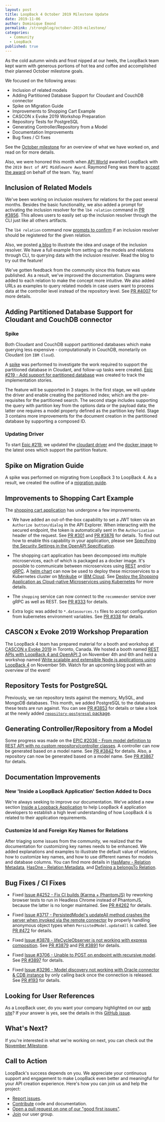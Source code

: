 ```yaml
---
layout: post
title: LoopBack 4 October 2019 Milestone Update
date: 2019-11-06
author: Dominique Emond
permalink: /strongblog/october-2019-milestone/
categories:
  - Community
  - LoopBack
published: true
---
```


As the cold autumn winds and frost nipped at our heels, the LoopBack team kept warm with generous portions of hot tea and coffee and accomplished their planned October milestone goals.

We focused on the following areas:

- Inclusion of related models
- Adding Partitioned Database Support for Cloudant and CouchDB connector
- Spike on Migration Guide
- Improvements to Shopping Cart Example
- CASCON x Evoke 2019 Workshop Preparation
- Repository Tests for PostgreSQL
- Generating Controller/Repository from a Model
- Documentation Improvements
- Bug fixes / CI fixes

See the [October milestone](https://github.com/strongloop/loopback-next/issues/3801) for an overview of what we have worked on, and read on for more details.

Also, we were honored this month when [API World](https://apiworld.co/) awarded LoopBack with the `2019 Best of API Middleware Award`. Raymond Feng was there to [accept the award](https://twitter.com/cyberfeng/status/1181943111531909120) on behalf of the team. Yay, team!

<!--more-->

## Inclusion of Related Models

We've been working on inclusion resolvers for relations for the past several months. Besides the basic functionality, we also added a prompt for activating the inclusion resolver for the `lb4 relation` command in [PR #3856](https://github.com/strongloop/loopback-next/pull/3856). This allows users to easily set up the inclusion resolver through the CLI just like all others artifacts.

The `lb4 relation` command now [prompts to confirm](https://loopback.io/doc/en/lb4/Relation-generator.html#arguments) if an inclusion resolver should be registered for the given relation.

Also, we posted [a blog](https://strongloop.com/strongblog/inclusion-of-related-models/) to illustrate the idea and usage of the inclusion resolver. We have a full example from setting up the models and relations through CLI, to querying data with the inclusion resolver. Read the blog to try out the feature!

We've gotten feedback from the community since this feature was published. As a result, we've improved the documentation. Diagrams were added to each relation to make the concept more intuitive. We also added URLs as examples to query related models in case users want to process data at the controller level instead of the repository level. See [PR #4007](https://github.com/strongloop/loopback-next/pull/4007) for more details.

## Adding Partitioned Database Support for Cloudant and CouchDB connector

### Spike

Both Cloudant and CouchDB support partitioned databases which make querying less expensive - computationally in CouchDB, monetarily on Cloudant (on `IBM Cloud`).

A [spike](https://github.com/strongloop/loopback-connector-cloudant/issues/214) was performed to investigate the work required to support the partitioned database in Cloudant, and follow-up tasks were created. [Epic #219 - Add support for partitioned database](https://github.com/strongloop/loopback-connector-cloudant/issues/219) was created to track the implementation stories.

The feature will be supported in 3 stages. In the first stage, we will update the driver and enable creating the partitioned index; which are the pre-requisites for the partitioned search. The second stage includes supporting the query with partition key from the options data or the payload data; the latter one requires a model property defined as the partition key field. Stage 3 contains more improvements for the document creation in the partitioned database by supporting a composed ID.

### Updating Driver

To start [Epic #219](https://github.com/strongloop/loopback-connector-cloudant/issues/219), we updated the [cloudant driver](https://github.com/cloudant/nodejs-cloudant) and the [docker image](https://hub.docker.com/r/ibmcom/couchdb3) to the latest ones which support the partition feature.

## Spike on Migration Guide

A spike was performed on migrating from LoopBack 3 to LoopBack 4. As a result, we created the outline of a [migration guide](https://loopback.io/doc/en/lb4/migration-overview.html).

## Improvements to Shopping Cart Example

The [shopping cart application](https://github.com/strongloop/loopback4-example-shopping) has undergone a few improvements.

- We have added an out-of-the-box capability to set a JWT token via an `Authorize button/dialog` in the API Explorer. When interacting with the secured endpoint, the token is automatically sent in the `Authorization` header of the request. See [PR #301](https://github.com/strongloop/loopback4-example-shopping/pull/301) and [PR #3876](https://github.com/strongloop/loopback-next/pull/3876) for details. To find out how to enable this capability in your application, please see [Specifying the Security Settings in the OpenAPI Specification](https://loopback.io/doc/en/lb4/Authentication-Tutorial.html#specifying-the-security-settings-in-the-openapi-specification).

- The shopping cart application has been decomposed into multiple microservices, each of which is packaged as a docker image. It's possible to communicate between microservices using [REST](https://en.wikipedia.org/wiki/Representational_state_transfer) and/or [gRPC](https://grpc.io/). A [helm chart](https://helm.sh/docs/developing_charts/) can now be used to deploy these microservices to a Kubernetes cluster on [Minikube](https://github.com/kubernetes/minikube) or [IBM Cloud](https://www.ibm.com/cloud). See [Deploy the Shopping Application as Cloud-native Microservices using Kubernetes](https://github.com/strongloop/loopback4-example-shopping/blob/master/kubernetes/README.md) for more details.

- The `shopping` service can now connect to the `recommender` service over gRPC as well as REST. See [PR #333](https://github.com/strongloop/loopback4-example-shopping/pull/333) for details.

- Extra logic was added to `*.datasources.ts` files to accept configuration from kubernetes environment variables. See [PR #338](https://github.com/strongloop/loopback4-example-shopping/pull/338) for details.


## CASCON x Evoke 2019 Workshop Preparation

The LoopBack 4 team has prepared material for a booth and workshop at [CASCON x Evoke 2019](http://www-01.ibm.com/ibm/cas/cascon/) in Toronto, Canada. We hosted a booth named [REST APIs with LoopBack 4 and OpenAPI 3](https://pheedloop.com/cascon/site/sessions/?id=DugCzZ) on November 4th and 6th and held a workshop named [Write scalable and extensible Node.js applications using LoopBack 4](https://pheedloop.com/cascon/site/sessions/?id=OhNsKW) on November 5th. Watch for an upcoming blog post with an overview of the event!

## Repository Tests for PostgreSQL

Previously, we ran repository tests against the memory, MySQL, and MongoDB databases. This month, we added PostgreSQL to the databases these tests are run against. You can see [PR #3853](https://github.com/strongloop/loopback-next/pull/3853) for details or take a look at the newly added [`repository-postgresql` package](https://github.com/strongloop/loopback-next/tree/master/acceptance/repository-postgresql).

## Generating Controller/Repository from a Model

Some progress was made on the [EPIC #2036 - From model definition to REST API with no custom repository/controller classes](https://github.com/strongloop/loopback-next/issues/2036). A controller can now be generated based on a model name. See [PR #3842](https://github.com/strongloop/loopback-next/pull/3842) for details. Also, a repository can now be generated based on a model name. See [PR #3867](https://github.com/strongloop/loopback-next/pull/3867) for details.

## Documentation Improvements

### New 'Inside a LoopBack Application' Section Added to Docs

We're always seeking to improve our documentation. We've added a new section [Inside a Loopback Application](https://loopback.io/doc/en/lb4/Inside-LoopBack-Application.html) to help LoopBack 4 application developers to establish a high level understanding of how LoopBack 4 is related to their application requirements.

### Customize Id and Foreign Key Names for Relations

After triaging some issues from the community, we realized that the documentation for customizing key names needs to be enhanced. We added explanations and examples to illustrate the default value of relations, how to customize key names, and how to use different names for models and database columns. You can find more details in [HasMany - Relation Metadata](https://loopback.io/doc/en/lb4/HasMany-relation.html#relation-metadata), [HasOne - Relation Metadata](https://loopback.io/doc/en/lb4/hasOne-relation.html#relation-metadata), and [Defining a belongsTo Relation](https://loopback.io/doc/en/lb4/BelongsTo-relation.html#defining-a-belongsto-relation).

## Bug Fixes / CI Fixes

- Fixed [Issue #4252 - Fix CI builds (Karma + PhantomJS)](https://github.com/strongloop/loopback/issues/4252) by reworking browser tests to run in Headless Chrome instead of PhantomJS, because the latter is no longer maintained. See [PR #4262](https://github.com/strongloop/loopback/pull/4262) for details.

- Fixed [Issue #3717 - PersistedModel's updateAll method crashes the server when invoked via the remote connector](https://github.com/strongloop/loopback/issues/3717) by properly handling anonymous object types when `PersistedModel.updateAll` is called. See [PR #472](https://github.com/strongloop/strong-remoting/pull/472) for details.

- Fixed [Issue #3878 - lifeCycleObserver is not working with express composition](https://github.com/strongloop/loopback-next/issues/3878). See [PR #3879](https://github.com/strongloop/loopback-next/pull/3879) and [PR #3891](https://github.com/strongloop/loopback-next/pull/3891) for details.

- Fixed [Issue #3706 - Unable to POST on endpoint with recursive model](https://github.com/strongloop/loopback-next/issues/3706). See [PR #3897](https://github.com/strongloop/loopback-next/pull/3897) for details.

- Fixed [Issue #3296 - Model discovery not working with Oracle connector & CDB instance](https://github.com/strongloop/loopback-next/issues/3296) by only calling back once the connection is released. See [PR #193](https://github.com/strongloop/loopback-connector-oracle/pull/193) for details.

## Looking for User References

As a LoopBack user, do you want your company highlighted on our [web site](https://loopback.io/)? If your answer is yes, see the details in this [GitHub issue](https://github.com/strongloop/loopback-next/issues/3047).

## What's Next?

If you're interested in what we're working on next, you can check out the [November Milestone](https://github.com/strongloop/loopback-next/issues/4029).

## Call to Action

LoopBack's success depends on you. We appreciate your continuous support and engagement to make LoopBack even better and meaningful for your API creation experience. Here's how you can join us and help the project:

- [Report issues](https://github.com/strongloop/loopback-next/issues).
- [Contribute](https://github.com/strongloop/loopback-next/blob/master/docs/CONTRIBUTING.md) code and documentation.
- [Open a pull request on one of our "good first issues"](https://github.com/strongloop/loopback-next/labels/good%20first%20issue).
- [Join](https://github.com/strongloop/loopback-next/issues/110) our user group.
